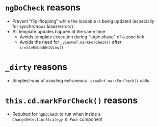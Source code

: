 ﻿# `ngDoCheck` reasons

* Prevent "flip-flopping" while the loadable is being updated (especially for synchronous loads/errors)
* All template updates happen at the same time 
  * Avoids template execution during "logic phase" of a zone tick
  * Avoids the need for `_viewRef.markForCheck()` after `createEmbeddedView()`

# `_dirty` reasons

* Simplest way of avoiding extraneous `_viewRef.markForCheck()` calls

# `this.cd.markForCheck()` reasons

* Required for `ngDoCheck` to run when inside a `ChangeDetectionStrategy.OnPush` component
